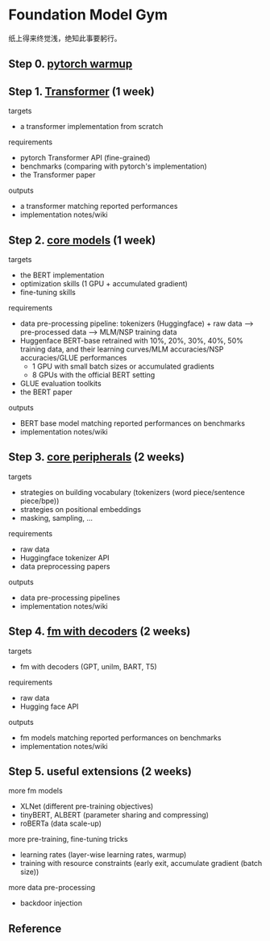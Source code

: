 

# Foundation Model Gym

纸上得来终觉浅，绝知此事要躬行。


## Step 0. [pytorch warmup](pytorch-warmup)

## Step 1. [Transformer](transformer) (1 week)

targets  
- a transformer implementation from scratch  

requirements  
- pytorch Transformer API (fine-grained)
- benchmarks (comparing with pytorch's implementation)  
- the Transformer paper

outputs  
- a transformer matching reported performances
- implementation notes/wiki

## Step 2. [core models](core-models) (1 week)

targets  
- the BERT implementation
- optimization skills (1 GPU + accumulated gradient)
- fine-tuning skills  

requirements  
- data pre-processing pipeline: tokenizers (Huggingface) + raw data --> pre-processed data --> MLM/NSP training data
- Huggenface BERT-base retrained with 10%, 20%, 30%, 40%, 50% training data, and their learning curves/MLM accuracies/NSP accuracies/GLUE performances
  * 1 GPU with small batch sizes or accumulated gradients
  * 8 GPUs with the official BERT setting
- GLUE evaluation toolkits
- the BERT paper

outputs  
- BERT base model matching reported performances on benchmarks
- implementation notes/wiki

## Step 3. [core peripherals](core-peripherals) (2 weeks)

targets  
- strategies on building vocabulary (tokenizers (word piece/sentence piece/bpe))
- strategies on positional embeddings
- masking, sampling, ...


requirements  
- raw data
- Huggingface tokenizer API
- data preprocessing papers

outputs  
- data pre-processing pipelines
- implementation notes/wiki


## Step 4. [fm with decoders](fm-with-decoders) (2 weeks)

targets  
- fm with decoders (GPT, unilm, BART, T5)  

requirements  
- raw data
- Hugging face API

outputs  
- fm models matching reported performances on benchmarks
- implementation notes/wiki


## Step 5. useful extensions (2 weeks)

more fm models  
- XLNet (different pre-training objectives) 
- tinyBERT, ALBERT (parameter sharing and compressing)
- roBERTa (data scale-up)

more pre-training, fine-tuning tricks  
- learning rates (layer-wise learning rates, warmup)
- training with resource constraints (early exit, accumulate gradient (batch size))

more data pre-processing  
- backdoor injection


## Reference


